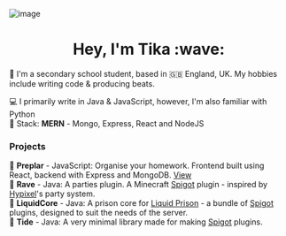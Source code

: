 ![image](https://i.imgur.com/BoLLHVs.png)

<h1 align="center">Hey, I'm Tika :wave:</h1>

🎒 I'm a secondary school student, based in 🇬🇧 England, UK. My hobbies include writing code & producing beats. </br>

💻 I primarily write in Java & JavaScript, however, I'm also familiar with Python</br>
🥞 <span>Stack: <b>MERN</b> - Mongo, Express, React and NodeJS</span>

### Projects
📝 <b>Preplar</b> - JavaScript: Organise your homework. Frontend built using React, backend with Express and MongoDB. [View](https://preplar.tika.one/)</br>
🎉 <b>Rave</b> - Java: A parties plugin. A Minecraft [Spigot](https://spigotmc.org/) plugin - inspired by [Hypixel](https://hypixel.net/)'s party system.</br>
🌊 <b>LiquidCore</b> - Java: A prison core for [Liquid Prison](https://store.liquidprison.com/) - a bundle of [Spigot](https://spigotmc.org/) plugins, designed to suit the needs of the server.</br>
🚿 <b>Tide</b> - Java: A very minimal library made for making [Spigot](https://spigotmc.org/) plugins.
